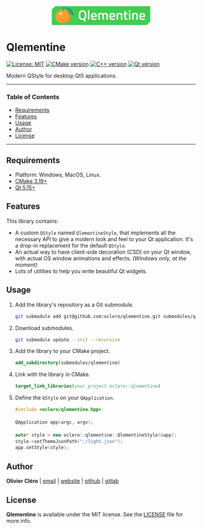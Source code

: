 <div align="center">
	<img height="50" src="branding/logo.svg">
</div>

# Qlementine

[![License: MIT](https://img.shields.io/badge/license-MIT-green)](https://mit-license.org/)
[![CMake version](https://img.shields.io/badge/CMake-3.19+-064F8C?logo=cmake)](https://www.qt.io)
[![C++ version](https://img.shields.io/badge/C++-17-00599C?logo=++)](https://www.qt.io)
[![Qt version](https://img.shields.io/badge/Qt-5.15.2+-41CD52?logo=qt)](https://www.qt.io)

Modern QStyle for desktop Qt5 applications.

---

### Table of Contents

- [Requirements](#requirements)
- [Features](#features)
- [Usage](#usage)
- [Author](#author)
- [License](#license)

---

## Requirements

- Platform: Windows, MacOS, Linux.
- [CMake 3.19+](https://cmake.org/download/)
- [Qt 5.15+](https://www.qt.io/download-qt-installer)

## Features

This library contains:

- A custom `QStyle` named `QlementineStyle`, that implements all the necessary API to give a modern look and feel to your Qt application. It's a drop-in replacement for the default `QStyle`.
- An actual way to have client-side decoration (CSD) on your Qt window, with actual OS window animations and effects. *(Windows only, at the moment)*
- Lots of utilities to help you write beautiful Qt widgets.

## Usage

1. Add the library's repository as a Git submodule.

   ```bash
   git submodule add git@github.com:oclero/qlementine.git submodules/qlementine
   ```

2. Download submodules.

   ```bash
   git submodule update --init --recursive
   ```

3. Add the library to your CMake project.

   ```cmake
   add_subdirectory(submodules/qlementine)
   ```

4. Link with the library in CMake.

   ```cmake
   target_link_libraries(your_project oclero::qlementine)
   ```

5. Define the `QStyle` on your `QApplication`.

   ```c++
   #include <oclero/qlementine.hpp>

   QApplication app(argc, argv);

   auto* style = new oclero::qlementine::QlementineStyle(&app);
   style->setThemeJsonPath(":/light.json");
   app.setStyle(style);
   ```

## Author

**Olivier Cléro** | [email](mailto:oclero@pm.me) | [website](https://www.olivierclero.com) | [github](https://www.github.com/oclero) | [gitlab](https://www.gitlab.com/oclero)

## License

**Qlementine** is available under the MIT license. See the [LICENSE](LICENSE) file for more info.
